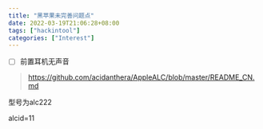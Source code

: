 ```yaml
---
title: "黑苹果未完善问题点"
date: 2022-03-19T21:06:28+08:00 
tags: ["hackintool"]
categories: ["Interest"]
---
```


- [ ] 前置耳机无声音
> https://github.com/acidanthera/AppleALC/blob/master/README_CN.md

型号为alc222

alcid=11